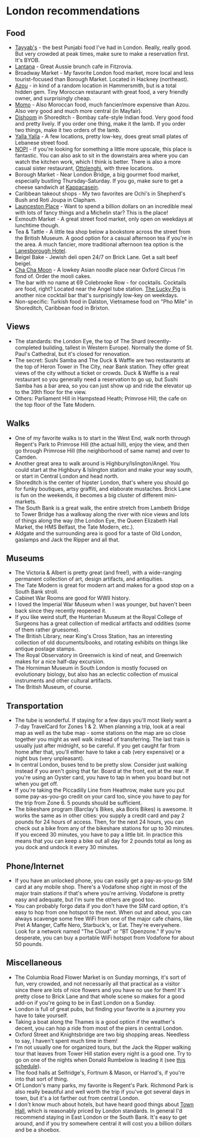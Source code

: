 London recommendations
======================

Food
----

* [Tayyab's](http://tayyabs.co.uk/) - the best Punjabi food I've had in London. Really, really good.  But very crowded at peak times, make sure to make a reservation first.  It's BYOB.
* [Lantana](http://www.lantanacafe.co.uk/) - Great Aussie brunch cafe in Fitzrovia.
* Broadway Market - My favorite London food market, more local and less tourist-focused than Borough Market.  Located in Hackney (northeast).
* [Azou](http://www.azou.co.uk/) - in kind of a random location in Hammersmith, but is a total hidden gem.  Tiny Moroccan restaurant with great food, a very friendly owner, and surprisingly cheap.
* [Momo](http://momoresto.com/restaurant/london/momo/restaurant/) - Also Moroccan food, much fancier/more expensive than Azou.  Also very good and much more central (in Mayfair).
* [Dishoom](http://www.dishoom.com/shoreditch/) in Shoreditch  - Bombay cafe-style Indian food.  Very good food and pretty lively.  If you order one thing, make it the lamb.  If you order two things, make it two orders of the lamb.
* [Yalla Yalla](http://www.yalla-yalla.co.uk/) - A few locations, pretty low-key, does great small plates of Lebanese street food.
* [NOPI](http://www.nopi-restaurant.com/) - if you're looking for something a little more upscale, this place is fantastic.  You can also ask to sit in the downstairs area where you can watch the kitchen work, which I think is better.  There is also a more casual sister restaurant, [Ottolenghi](http://www.ottolenghi.co.uk/locations), with three locations.
* Borough Market - Near London Bridge, a big gourmet food market, especially bustling Thursday-Saturday.  If you go, make sure to get a cheese sandwich at [Kappacasein](http://boroughmarket.org.uk/kappacasein-2).
* Caribbean takeout shops - My two favorites are Ochi's in Shepherd's Bush and Roti Joupa in Clapham.
* [Launceston Place](http://www.launcestonplace-restaurant.co.uk/) - Want to spend a billion dollars on an incredible meal with lots of fancy things and a Michelin star?  This is the place!
* Exmouth Market - A great street food market, only open on weekdays at lunchtime though.
* Tea & Tattle - A little tea shop below a bookstore across the street from the British Museum.  A good option for a casual afternoon tea if you're in the area.  A much fancier, more traditional afternoon tea option is the [Lanesborough Hotel](http://www.lanesborough.com/).
* Beigel Bake - Jewish deli open 24/7 on Brick Lane.  Get a salt beef beigel.
* [Cha Cha Moon](http://www.chachamoon.com/) - A lowkey Asian noodle place near Oxford Circus I'm fond of.  Order the mooli cakes.
* The bar with no name at 69 Colebrooke Row - for cocktails.  Cocktails are food, right?  Located near the Angel tube station.  [The Lucky Pig](http://theluckypig.co.uk/) is another nice cocktail bar that's surprisingly low-key on weekdays.
* Non-specific: Turkish food in Dalston, Vietnamese food on "Pho Mile" in Shoreditch, Caribbean food in Brixton.

Views
-----

* The standards: the London Eye, the top of The Shard (recently-completed building, tallest in Western Europe).  Normally the dome of St. Paul's Cathedral, but it's closed for renovation.
* The secret: Sushi Samba and The Duck & Waffle are two restaurants at the top of Heron Tower in The City, near Bank station.  They offer great views of the city without a ticket or crowds.  Duck & Waffle is a real restaurant so you generally need a reservation to go up, but Sushi Samba has a bar area, so you can just show up and ride the elevator up to the 39th floor for the view.
* Others: Parliament Hill in Hampstead Heath; Primrose Hill; the cafe on the top floor of the Tate Modern.

Walks
-----

* One of my favorite walks is to start in the West End, walk north through Regent's Park to Primrose Hill (the actual hill), enjoy the view, and then go through Primrose Hill (the neighborhood of same name) and over to Camden.
* Another great area to walk around is Highbury/Islington/Angel.  You could start at the Highbury & Islington station and make your way south, or start in Central London and head north.
* Shoreditch is the center of hipster London, that's where you should go for funky boutiques, artsy graffiti, and elaborate mustaches. Brick Lane is fun on the weekends, it becomes a big cluster of different mini-markets.
* The South Bank is a great walk, the entire stretch from Lambeth Bridge to Tower Bridge has a walkway along the river with nice views and lots of things along the way (the London Eye, the Queen Elizabeth Hall Market, the HMS Belfast, the Tate Modern, etc.).
* Aldgate and the surrounding area is good for a taste of Old London, gaslamps and Jack the Ripper and all that.

Museums
-------

* The Victoria & Albert is pretty great (and free!), with a wide-ranging permanent collection of art, design artifacts, and antiquities.
* The Tate Modern is great for modern art and makes for a good stop on a South Bank stroll.
* Cabinet War Rooms are good for WWII history.
* I loved the Imperial War Museum when I was younger, but haven't been back since they recently reopened it.
* If you like weird stuff, the Hunterian Museum at the Royal College of Surgeons has a great collection of medical artifacts and oddities (some of them rather gruesome).
* The British Library, near King's Cross Station, has an interesting collection of old documents/books, and rotating exhibits on things like antique postage stamps.
* The Royal Observatory in Greenwich is kind of neat, and Greenwich makes for a nice half-day excursion.
* The Horniman Museum in South London is mostly focused on evolutionary biology, but also has an eclectic collection of musical instruments and other cultural artifacts.
* The British Museum, of course.

Transportation
--------------

* The tube is wonderful.  If staying for a few days you'll most likely want a 7-day TravelCard for Zones 1 & 2.  When planning a trip, look at a real map as well as the tube map - some stations on the map are so close together you might as well walk instead of transferring.  The last train is usually just after midnight, so be careful.  If you get caught far from home after that, you'll either have to take a cab (very expensive) or a night bus (very unpleasant).
* In central London, buses tend to be pretty slow.  Consider just walking instead if you aren't going that far.  Board at the front, exit at the rear.  If you're using an Oyster card, you have to tap in when you board but not when you get off.
* If you're taking the Piccadilly Line from Heathrow, make sure you put some pay-as-you-go credit on your card too, since you have to pay for the trip from Zone 6.  5 pounds should be sufficient.
* The bikeshare program (Barclay's Bikes, aka Boris Bikes) is awesome.  It works the same as in other cities: you supply a credit card and pay 2 pounds for 24 hours of access.  Then, for the next 24 hours, you can check out a bike from any of the bikeshare stations for up to 30 minutes.  If you exceed 30 minutes, you have to pay a little bit.  In practice this means that you can keep a bike out all day for 2 pounds total as long as you dock and undock it every 30 minutes.

Phone/Internet
--------------

* If you have an unlocked phone, you can easily get a pay-as-you-go SIM card at any mobile shop.  There's a Vodafone shop right in most of the major train stations if that's where you're arriving.  Vodafone is pretty easy and adequate, but I'm sure the others are good too.
* You can probably forgo data if you don't have the SIM card option, it's easy to hop from one hotspot to the next.  When out and about, you can always scavenge some free WiFi from one of the major cafe chains, like Pret A Manger, Caffe Nero, Starbuck's, or Eat.  They're everywhere.  Look for a network named "The Cloud" or "BT Openzone."  If you're desperate, you can buy a portable WiFi hotspot from Vodafone for about 50 pounds.

Miscellaneous
-------------

* The Columbia Road Flower Market is on Sunday mornings, it's sort of fun, very crowded, and not necessarily all that practical as a visitor since there are lots of nice flowers and you have no use for them! It's pretty close to Brick Lane and that whole scene so makes for a good add-on if you're going to be in East London on a Sunday.
* London is full of great pubs, but finding your favorite is a journey you have to take yourself.
* Taking a boat along the Thames is a good option if the weather's decent, you can hop a ride from most of the piers in central London.
* Oxford Street and Knightsbridge are two big shopping areas.  Needless to say, I haven't spent much time in them!
* I'm not usually one for organized tours, but the Jack the Ripper walking tour that leaves from Tower Hill station every night is a good one.  Try to go on one of the nights when Donald Rumbelow is leading it (see [this schedule](http://www.jacktheripperwalk.com/index2.html)).
* The food halls at Selfridge's, Fortnum & Mason, or Harrod's, if you're into that sort of thing.
* Of London's many parks, my favorite is Regent's Park.  Richmond Park is also really beautiful and well worth the trip if you've got several days in town, but it's a lot farther out from central London.
* I don't know much about hotels, but have heard good things about [Town Hall](http://townhallhotel.com/home), which is reasonably priced by London standards. In general I'd recommend staying in East London or the South Bank. It's easy to get around, and if you try somewhere central it will cost you a billion dollars and be a shoebox.